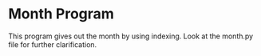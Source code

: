 <h1>Month Program</h1>
<p>This program gives out the month by using indexing. Look at the month.py file for further clarification.</p>